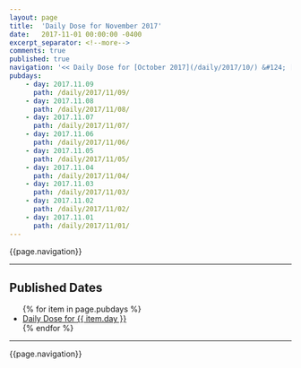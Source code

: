 ```yaml
---
layout: page
title:  'Daily Dose for November 2017'
date:   2017-11-01 00:00:00 -0400
excerpt_separator: <!--more-->
comments: true
published: true
navigation: '<< Daily Dose for [October 2017](/daily/2017/10/) &#124; [2017](/daily/2017/) &#124; Daily Dose for December 2017 >>'
pubdays: 
    - day: 2017.11.09
      path: /daily/2017/11/09/
    - day: 2017.11.08
      path: /daily/2017/11/08/
    - day: 2017.11.07
      path: /daily/2017/11/07/
    - day: 2017.11.06
      path: /daily/2017/11/06/
    - day: 2017.11.05
      path: /daily/2017/11/05/
    - day: 2017.11.04
      path: /daily/2017/11/04/
    - day: 2017.11.03
      path: /daily/2017/11/03/
    - day: 2017.11.02
      path: /daily/2017/11/02/
    - day: 2017.11.01
      path: /daily/2017/11/01/
---
```

{{page.navigation}}
<hr/>

## Published Dates
<ul>
  {% for item in page.pubdays %}
    <li><a href="{{ item.path }}">Daily Dose for {{ item.day }}</a></li>
  {% endfor %}
</ul>

<hr/>
{{page.navigation}}
